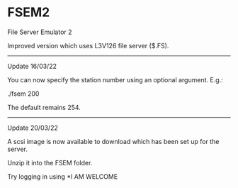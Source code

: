# FSEM2
File Server Emulator 2

Improved version which uses L3V126 file server ($.FS).

*****

Update 16/03/22

You can now specify the station number using an optional argument. E.g.:

./fsem 200

The default remains 254.

*****

Update 20/03/22

A scsi image is now available to download which has been set up for the server.

Unzip it into the FSEM folder.

Try logging in using *I AM WELCOME
